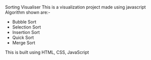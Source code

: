 Sorting Visualiser
This is a visualization project made using javascript 
Algorithm shown are:-
- Bubble Sort 
- Selection Sort
- Insertion Sort
- Quick Sort
- Merge Sort

This is built using HTML, CSS, JavaScript
